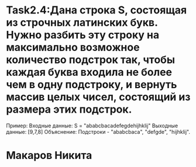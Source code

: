 # Task2.4:Дана строка S, состоящая из строчных латинских букв. Нужно разбить эту строку на максимально возможное количество подстрок так, чтобы каждая буква входила не более чем в одну подстроку, и вернуть массив целых чисел, состоящий из размера этих подстрок.
Пример:
Входные данные: S = "ababcbacadefegdehijhklij"
Выходные данные: [9,7,8]
Объяснение:
Подстроки - "ababcbaca", "defgde", "hijhklij".
# Макаров Никита
